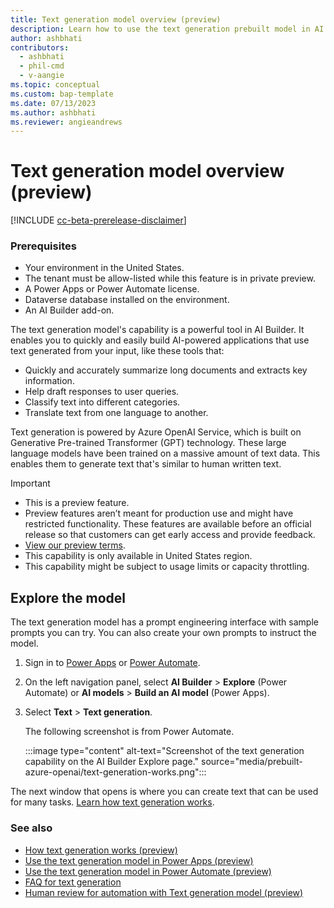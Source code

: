 ```yaml
---
title: Text generation model overview (preview)
description: Learn how to use the text generation prebuilt model in AI Builder to build a ChatGPT-like experience in Power Platform.
author: ashbhati
contributors:
  - ashbhati
  - phil-cmd
  - v-aangie
ms.topic: conceptual
ms.custom: bap-template
ms.date: 07/13/2023
ms.author: ashbhati
ms.reviewer: angieandrews
---
```


# Text generation model overview (preview)

[!INCLUDE [cc-beta-prerelease-disclaimer](./includes/cc-beta-prerelease-disclaimer.md)]


### Prerequisites

- Your environment in the United States.
- The tenant must be allow-listed while this feature is in private preview.
- A Power Apps or Power Automate license.
- Dataverse database installed on the environment.
- An AI Builder add-on.

The text generation model's capability is a powerful tool in AI Builder. It enables you to quickly and easily build AI-powered applications that use text generated from your input, like these tools that:

- Quickly and accurately summarize long documents and extracts key information.
- Help draft responses to user queries.
- Classify text into different categories.
- Translate text from one language to another.

Text generation is powered by Azure OpenAI Service, which is built on Generative Pre-trained Transformer (GPT) technology. These large language models have been trained on a massive amount of text data. This enables them to generate text that's similar to human written text.

> [!IMPORTANT]
> - This is a preview feature.
> - Preview features aren’t meant for production use and might have restricted functionality. These features are available before an official release so that customers can get early access and provide feedback.
> - [View our preview terms](https://go.microsoft.com/fwlink/?linkid=2189520).
> - This capability is only available in United States region.
> - This capability might be subject to usage limits or capacity throttling.

## Explore the model

The text generation model has a prompt engineering interface with sample prompts you can try. You can also create your own prompts to instruct the model.

1. Sign in to [Power Apps](https://make.powerapps.com) or [Power Automate](https://make.powerautomate.com).

1. On the left navigation panel, select **AI Builder** > **Explore** (Power Automate) or **AI models** > **Build an AI model** (Power Apps).

1. Select **Text** > **Text generation**.

    The following screenshot is from Power Automate.

    :::image type="content" alt-text="Screenshot of the text generation capability on the AI Builder Explore page." source="media/prebuilt-azure-openai/text-generation-works.png":::

The next window that opens is where you can create text that can be used for many tasks. [Learn how text generation works](azure-openai-textgen.md).

### See also

- [How text generation works (preview)](azure-openai-textgen.md)
- [Use the text generation model in Power Apps (preview)](azure-openai-model-papp.md)
- [Use the text generation model in Power Automate (preview)](azure-openai-model-pauto.md)
- [FAQ for text generation](faqs-text-generation.md)
- [Human review for automation with Text generation model (preview)](azure-openai-human-review.md)
